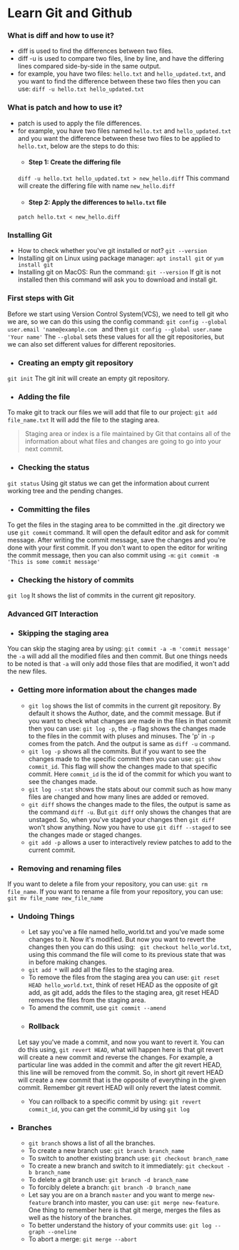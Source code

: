 # Learn Git and Github

### What is diff and how to use it?
- diff is used to find the differences between two files.
- diff -u is used to compare two files, line by line, and have the differing lines compared side-by-side in the same output.
- for example, you have two files:
```hello.txt``` and ```hello_updated.txt```, and you want to find the difference between these two files then you can use:
``` diff -u hello.txt hello_updated.txt ```

### What is patch and how to use it?
- patch is used to apply the file differences.
- for example, you have two files named ```hello.txt``` and ```hello_updated.txt``` and you want the difference between these two files to be applied to ```hello.txt```, below are the steps to do this:
  - #### Step 1: Create the differing file
  ``` diff -u hello.txt hello_updated.txt > new_hello.diff ```
  This command will create the differing file with name ```new_hello.diff```
  - #### Step 2: Apply the differences to ```hello.txt``` file
  ``` patch hello.txt < new_hello.diff ```

### Installing Git
- How to check whether you've git installed or not?
``` git --version ```
- Installing git on Linux using package manager:
``` apt install git ``` or ``` yum install git ```
- Installing git on MacOS:
Run the command: ``` git --version ```
If git is not installed then this command will ask you to download and install git.

### First steps with Git
Before we start using Version Control System(VCS), we need to tell git who we are, so we can do this using the config command:
``` git config --global user.email 'name@example.com  ``` and then ``` git config --global user.name 'Your name' ```
The ``` --global ``` sets these values for all the git repositories, but we can also set different values for different repositories.

- ### Creating an empty git repository
``` git init ``` 
The git init will create an empty git repository.
- ### Adding the file
To make git to track our files we will add that file to our project:
``` git add file_name.txt ```
It will add the file to the staging area.
> Staging area or index is a file maintained by Git that contains all of the information about what files and changes are going to go into your next commit.

- ### Checking the status
``` git status ```
Using git status we can get the information about current working tree and the pending changes.

- ### Committing the files
To get the files in the staging area to be committed in the .git directory we use ``` git commit ``` command. It will open the default editor and ask for commit message. After writing the commit message, save the changes and you're done with your first commit.
If you don't want to open the editor for writing the commit message, then you can also commit using ``` -m ```:
``` git commit -m 'This is some commit message' ```

- ### Checking the history of commits
``` git log ```
It shows the list of commits in the current git repository.

### Advanced GIT Interaction

- ### Skipping the staging area
You can skip the staging area by using:
``` git commit -a -m 'commit message' ```
the  ``` -a ``` will add all the modified files and then commit. But one things needs to be noted is that ``` -a ``` will only add those files that are modified, it won't add the new files. 

- ### Getting more information about the changes made
  - ``` git log ``` shows the list of commits in the current git repository. By default it shows the Author, date, and the commit message. But if you want to check what changes are made in the files in that commit then you can use: ``` git log -p ```, the ``` -p ``` flag shows the changes made to the files in the commit with pluses and minuses. The 'p' in ``` -p ``` comes from the patch. And the output is same as ``` diff -u ``` command.
  - ``` git log -p ``` shows all the commits. But if you want to see the changes made to the specific commit then you can use: ``` git show commit_id ```. This flag will show the changes made to that specific commit. Here ``` commit_id ``` is the id of the commit for which you want to see the changes made.
  - ``` git log --stat ``` shows the stats about our commit such as how many files are changed and how many lines are added or removed.
  - ``` git diff ``` shows the changes made to the files, the output is same as the command ``` diff -u ```. But ``` git diff ``` only shows the changes that are unstaged. So, when you've staged your changes then ``` git diff ``` won't show anything. Now you have to use ``` git diff --staged ``` to see the changes made or staged changes.
  -  ``` git add -p ``` allows a user to interactively review patches to add to the current commit.

- ### Removing and renaming files
If you want to delete a file from your repository, you can use: ``` git rm file_name ```.
If you want to rename a file from your repository, you can use: ``` git mv file_name new_file_name ```

- ### Undoing Things
  - Let say you've a file named hello_world.txt and you've made some changes to it. Now it's modified. But now you want to revert the changes then you can do this using: ``` git checkout hello_world.txt```, using this command the file will come to its previous state that was in before making changes.
  - ``` git add * ``` will add all the files to the staging area.
  - To remove the files from the staging area you can use: ``` git reset HEAD hello_world.txt ```, think of reset HEAD as the opposite of git add, as git add, adds the files to the staging area, git reset HEAD removes the files from the staging area.
  - To amend the commit, use ``` git commit --amend ``` 
  - ### Rollback
  Let say you've made a commit, and now you want to revert it. You can do this using, ``` git revert HEAD ```, what will happen here is that git revert will create a new commit and reverse the changes. For example, a particular line was added in the commit and after the git revert HEAD, this line will be removed from the commit. So, in short git revert HEAD will create a new commit that is the opposite of everything in the given commit. Remember git revert HEAD will only revert the latest commit.
  - You can rollback to a specific commit by using: ``` git revert commit_id ```, you can get the commit_id by using ``` git log ```

- ### Branches
  - ``` git branch ``` shows a list of all the branches.
  - To create a new branch use: ``` git branch branch_name ```
  - To switch to another existing branch use: ``` git checkout branch_name ```
  - To create a new branch and switch to it immediately: ``` git checkout -b branch_name ```
  - To delete a git branch use: ``` git branch -d branch_name ```
  - To forcibly delete a branch: ``` git branch -D branch_name ```
  - Let say you are on a branch ``` master ``` and you want to merge ``` new-feature ``` branch into master, you can use: ``` git merge new-feature ```. One thing to remember here is that git merge, merges the files as well as the history of the branches.
  - To better understand the history of your commits use: ``` git log --graph --oneline ```
  - To abort a merge: ``` git merge --abort ```

